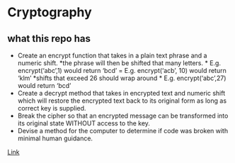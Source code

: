 # Cryptography

## what this repo has

* Create an encrypt function that takes in a plain text phrase and a numeric shift.
    *the phrase will then be shifted that many letters.
        * E.g. encrypt(‘abc’,1) would return ‘bcd’ = E.g. encrypt(‘acb’, 10) would return ‘klm’
    *shifts that exceed 26 should wrap around
        * E.g. encrypt(‘abc’,27) would return ‘bcd’
* Create a decrypt method that takes in encrypted text and numeric shift which will restore the encrypted text back to its original form as long as correct key is supplied.
* Break the cipher so that an encrypted message can be transformed into its original state WITHOUT access to the key.
* Devise a method for the computer to determine if code was broken with minimal human guidance.

[Link](https://github.com/fadiHB/caesar-ciphe)
